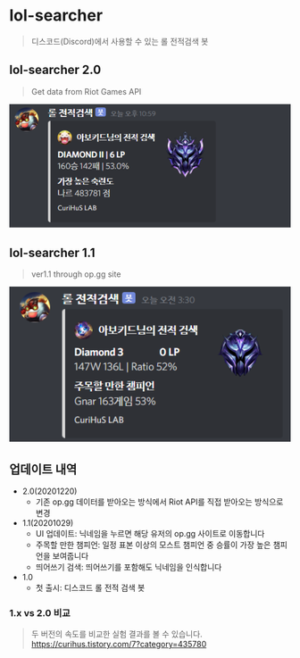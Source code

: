 # lol-searcher
> 디스코드(Discord)에서 사용할 수 있는 롤 전적검색 봇

## lol-searcher 2.0
> Get data from Riot Games API
<img src="/image/2.png" alt="Data" style="width: 700px;"/>

## lol-searcher 1.1
> ver1.1 through op.gg site
<img src="/image/1.PNG" alt ="Data" style="width: 700px;"/>



## 업데이트 내역

* 2.0(20201220)
    * 기존 op.gg 데이터를 받아오는 방식에서 Riot API를 직접 받아오는 방식으로 변경
* 1.1(20201029)
    * UI 업데이트: 닉네임을 누르면 해당 유저의 op.gg 사이트로 이동합니다
    * 주목할 만한 챔피언: 일정 표본 이상의 모스트 챔피언 중 승률이 가장 높은 챔피언을 보여줍니다
    * 띄어쓰기 검색: 띄어쓰기를 포함해도 닉네임을 인식합니다
* 1.0
    * 첫 출시: 디스코드 롤 전적 검색 봇

### 1.x vs 2.0 비교 
> 두 버전의 속도를 비교한 실험 결과를 볼 수 있습니다.
https://curihus.tistory.com/7?category=435780
